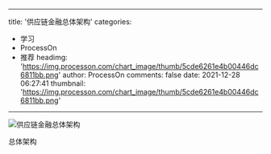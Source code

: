 
---
title: '供应链金融总体架构'
categories: 
 - 学习
 - ProcessOn
 - 推荐
headimg: 'https://img.processon.com/chart_image/thumb/5cde6261e4b00446dc6811bb.png'
author: ProcessOn
comments: false
date: 2021-12-28 06:27:41
thumbnail: 'https://img.processon.com/chart_image/thumb/5cde6261e4b00446dc6811bb.png'
---

<div>   
<img class="thumb" alt="供应链金融总体架构" src="https://img.processon.com/chart_image/thumb/5cde6261e4b00446dc6811bb.png" referrerpolicy="no-referrer">
<p>总体架构</p>  
</div>
            